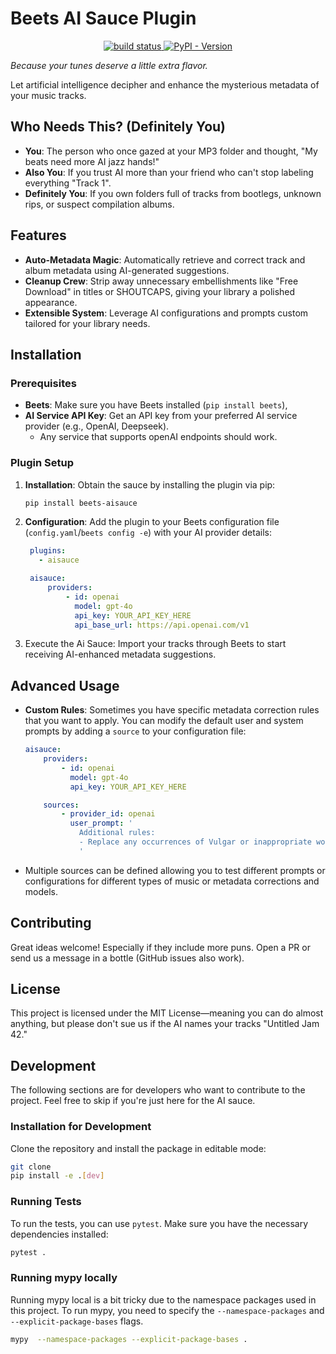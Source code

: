 # Beets AI Sauce Plugin


<p align="center">
    <a href="https://github.com/metasauce/beets-aisauce/actions">
        <img alt="build status" src="https://img.shields.io/github/actions/workflow/status/metasauce/beets-aisauce/python.yml" />
    </a>
    <a href="https://pypi.org/project/beets-aisauce/">
        <img alt="PyPI - Version" src="https://img.shields.io/pypi/v/beets-aisauce">
    </a>
</p>



*Because your tunes deserve a little extra flavor.*

Let artificial intelligence decipher and enhance the mysterious metadata of your music tracks.


## Who Needs This? (Definitely You)

- **You**: The person who once gazed at your MP3 folder and thought, "My beats need more AI jazz hands!"
- **Also You**: If you trust AI more than your friend who can't stop labeling everything "Track 1".
- **Definitely You**: If you own folders full of tracks from bootlegs, unknown rips, or suspect compilation albums.


## Features

- **Auto-Metadata Magic**: Automatically retrieve and correct track and album metadata using AI-generated suggestions.
- **Cleanup Crew**: Strip away unnecessary embellishments like "Free Download" in titles or SHOUTCAPS, giving your library a polished appearance.
- **Extensible System**: Leverage AI configurations and prompts custom tailored for your library needs.


## Installation

### Prerequisites
- **Beets**: Make sure you have Beets installed (`pip install beets`),
- **AI Service API Key**: Get an API key from your preferred AI service provider (e.g., OpenAI, Deepseek).
    - Any service that supports openAI endpoints should work.

### Plugin Setup

1. **Installation**: Obtain the sauce by installing the plugin via pip:
   ```bash
   pip install beets-aisauce
   ```
2. **Configuration**: Add the plugin to your Beets configuration file (`config.yaml`/`beets config -e`) with your AI provider details:
   ```yaml
    plugins: 
      - aisauce

    aisauce:
        providers:
            - id: openai
              model: gpt-4o
              api_key: YOUR_API_KEY_HERE
              api_base_url: https://api.openai.com/v1
    ```
3. Execute the Ai Sauce: Import your tracks through Beets to start receiving AI-enhanced metadata suggestions.

## Advanced Usage

- **Custom Rules**: Sometimes you have specific metadata correction rules that you want to apply. You can modify the default user and system prompts by adding a `source` to your configuration file:
    ```yaml
    aisauce:
        providers:
            - id: openai
              model: gpt-4o
              api_key: YOUR_API_KEY_HERE

        sources:
            - provider_id: openai
              user_prompt: '
                Additional rules:
                - Replace any occurrences of Vulgar or inappropriate words with "**sauced**".
                '
    ```
- Multiple sources can be defined allowing you to test different prompts or configurations for different types of music or metadata corrections and models.


## Contributing

Great ideas welcome! Especially if they include more puns. Open a PR or send us a message in a bottle (GitHub issues also work).

## License

This project is licensed under the MIT License—meaning you can do almost anything, but please don't sue us if the AI names your tracks "Untitled Jam 42."



## Development

The following sections are for developers who want to contribute to the project. Feel free to skip if you're just here for the AI sauce.

### Installation for Development

Clone the repository and install the package in editable mode:

```bash
git clone
pip install -e .[dev]
```

### Running Tests
To run the tests, you can use `pytest`. Make sure you have the necessary dependencies installed:

```bash
pytest .
```

### Running mypy locally

Running mypy local is a bit tricky due to the namespace packages used in this project. To run mypy, you need to specify the `--namespace-packages` and `--explicit-package-bases` flags.

```bash
mypy  --namespace-packages --explicit-package-bases .
```